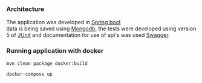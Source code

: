 ### Architecture

The application was developed in  [Spring boot](https://projects.spring.io/spring-boot/)  
data is being saved using [Mongodb](https://www.mongodb.com), 
the tests were developed using version 5 of  [JUnit](http://junit.org/junit5/) 
and documentation for use of api's was used [Swagger](https://swagger.io/).

### Running application with docker
```
mvn clean package docker:build
```
```
docker-compose up
```